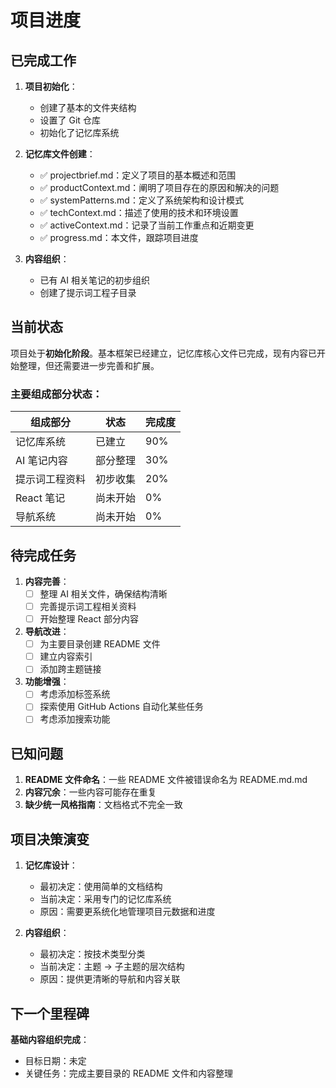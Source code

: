 # 项目进度

## 已完成工作
1. **项目初始化**：
   - 创建了基本的文件夹结构
   - 设置了 Git 仓库
   - 初始化了记忆库系统

2. **记忆库文件创建**：
   - ✅ projectbrief.md：定义了项目的基本概述和范围
   - ✅ productContext.md：阐明了项目存在的原因和解决的问题
   - ✅ systemPatterns.md：定义了系统架构和设计模式
   - ✅ techContext.md：描述了使用的技术和环境设置
   - ✅ activeContext.md：记录了当前工作重点和近期变更
   - ✅ progress.md：本文件，跟踪项目进度

3. **内容组织**：
   - 已有 AI 相关笔记的初步组织
   - 创建了提示词工程子目录

## 当前状态
项目处于**初始化阶段**。基本框架已经建立，记忆库核心文件已完成，现有内容已开始整理，但还需要进一步完善和扩展。

### 主要组成部分状态：

| 组成部分 | 状态 | 完成度 |
|---------|------|--------|
| 记忆库系统 | 已建立 | 90% |
| AI 笔记内容 | 部分整理 | 30% |
| 提示词工程资料 | 初步收集 | 20% |
| React 笔记 | 尚未开始 | 0% |
| 导航系统 | 尚未开始 | 0% |

## 待完成任务
1. **内容完善**：
   - [ ] 整理 AI 相关文件，确保结构清晰
   - [ ] 完善提示词工程相关资料
   - [ ] 开始整理 React 部分内容

2. **导航改进**：
   - [ ] 为主要目录创建 README 文件
   - [ ] 建立内容索引
   - [ ] 添加跨主题链接

3. **功能增强**：
   - [ ] 考虑添加标签系统
   - [ ] 探索使用 GitHub Actions 自动化某些任务
   - [ ] 考虑添加搜索功能

## 已知问题
1. **README 文件命名**：一些 README 文件被错误命名为 README.md.md
2. **内容冗余**：一些内容可能存在重复
3. **缺少统一风格指南**：文档格式不完全一致

## 项目决策演变
1. **记忆库设计**：
   - 最初决定：使用简单的文档结构
   - 当前决定：采用专门的记忆库系统
   - 原因：需要更系统化地管理项目元数据和进度

2. **内容组织**：
   - 最初决定：按技术类型分类
   - 当前决定：主题 → 子主题的层次结构
   - 原因：提供更清晰的导航和内容关联

## 下一个里程碑
**基础内容组织完成**：
- 目标日期：未定
- 关键任务：完成主要目录的 README 文件和内容整理
